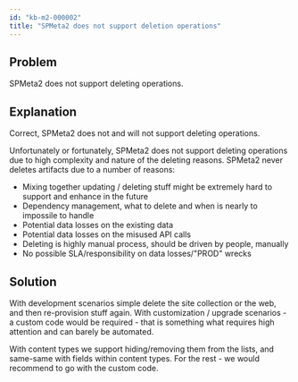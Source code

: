 ```yaml
---
id: "kb-m2-000002"
title: "SPMeta2 does not support deletion operations"
---
```


## Problem
SPMeta2 does not support deleting operations.

## Explanation
Correct, SPMeta2 does not and will not support deleting operations.

Unfortunately or fortunately, SPMeta2 does not support deleting operations due to high complexity and nature of the deleting reasons.
SPMeta2 never deletes artifacts due to a number of reasons:

* Mixing together updating / deleting stuff might be extremely hard to support and enhance in the future
* Dependency management, what to delete and when is nearly to impossile to handle
* Potential data losses on the existing data
* Potential data losses on the misused API calls
* Deleting is highly manual process, should be driven by people, manually
* No possible SLA/responsibility on data losses/"PROD" wrecks

## Solution
With development scenarios simple delete the site collection or the web, and then re-provision stuff again. With customization / upgrade scenarios - a custom code would be required - that is something what requires high attention and can barely be automated.

With content types we support hiding/removing them from the lists, and same-same with fields within content types. For the rest - we would recommend to go with the custom code.